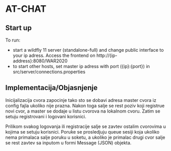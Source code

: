 # AT-CHAT

## Start up

To run:
* start a wildfly 11 server (standalone-full) and change public interface to your ip adress. Access the frontend on http://{ip-address}:8080/WAR2020
* to start other hosts, set master ip adress with port ({ip}:{port}) in src/server/connections.properties 

## Implementacija/Objasnjenje

Inicijalizacija cvora zapocinje tako sto se dobavi adresa master cvora iz config fajla ukoliko nije prazna. Nakon toga salje se rest poziv koji registrue novi cvor, a master se dodaje u listu cvorova na lokalnom cvoru. Zatim se setuju registrovani i logovani korisnici.

Prilikom svakog logovanja ili registracije salje se zavtev ostalim cvorovima u kojima se setuju korisnici. Poruke se prosledjuju queue sesiji koja ukoliko nema primalaca salje poruku u soketu, a ukoliko je primalac drugi cvor salje se rest zavtev sa inputom u formi Message (JSON) objekta.
